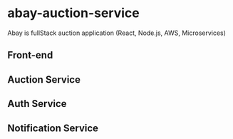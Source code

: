# abay-auction-service
Abay is fullStack auction application (React, Node.js, AWS, Microservices)

## Front-end 


## Auction Service


## Auth Service


## Notification Service
